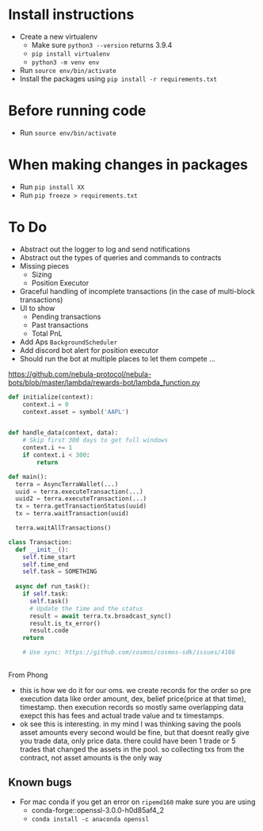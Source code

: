 # Install instructions 
- Create a new virtualenv
  - Make sure `python3 --version` returns 3.9.4
  - `pip install virtualenv`
  - `python3 -m venv env`
- Run `source env/bin/activate`
- Install the packages using `pip install -r requirements.txt` 

# Before running code 
- Run `source env/bin/activate`

# When making changes in packages
- Run `pip install XX`
- Run `pip freeze > requirements.txt` 


# To Do 
- Abstract out the logger to log and send notifications  
- Abstract out the types of queries and commands to contracts
- Missing pieces
  - Sizing 
  - Position Executor
- Graceful handling of incomplete transactions (in the case of multi-block transactions)
- UI to show 
  - Pending transactions 
  - Past transactions 
  - Total PnL
- Add Aps `BackgroundScheduler`
- Add discord bot alert for position executor
- Should run the bot at multiple places to let them compete ... 

https://github.com/nebula-protocol/nebula-bots/blob/master/lambda/rewards-bot/lambda_function.py

```python
def initialize(context):
    context.i = 0
    context.asset = symbol('AAPL')


def handle_data(context, data):
    # Skip first 300 days to get full windows
    context.i += 1
    if context.i < 300:
        return

def main():
  terra = AsyncTerraWallet(...)
  uuid = terra.executeTransaction(...)
  uuid2 = terra.executeTransaction(...)
  tx = terra.getTransactionStatus(uuid)
  tx = terra.waitTransaction(uuid)

  terra.waitAllTransactions()

class Transaction:
  def __init__():
    self.time_start
    self.time_end
    self.task = SOMETHING
  
  async def run_task():
    if self.task:
      self.task()
      # Update the time and the status 
      result = await terra.tx.broadcast_sync()
      result.is_tx_error()
      result.code
    return

    # Use sync: https://github.com/cosmos/cosmos-sdk/issues/4186
  
```

From Phong 
- this is how we do it for our oms. we create records for the order so pre execution data like order amount, dex, belief price(price at that time), timestamp. then execution records so mostly same overlapping data exepct this has fees and actual trade value and tx timestamps.
- ok see this is interesting. in my mind I was thinking saving the pools asset amounts every second would be fine, but that doesnt really give you trade data, only price data. there could have been 1 trade or 5 trades that changed the assets in the pool. so collecting txs from the contract, not asset amounts is the only way


## Known bugs 
- For mac conda if you get an error on `ripemd160` make sure you are using 
  - conda-forge::openssl-3.0.0-h0d85af4_2
  - `conda install -c anaconda openssl`